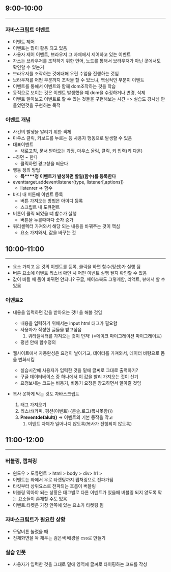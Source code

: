 ## 9:00-10:00

---

### 자바스크립트 이벤트

* 이벤트 제어
* 이벤트는 많이 활용 되고 있음
* 사용자 제어 이벤트, 브라우저 그 자체에서 제어하고 있는 이벤트
* 자스는 브라우저를 조작하기 위한 언어, 노드를 통해서 브라우저가 아닌 곳에서도 확인할 수 있는거
* 브라우저를 조작하는 것에대해 우린 수업을 진행하는 것임
* 브라우저를 어떤 부분까지 조작을 할 수 있느냐, 핵심적인 부분이 이벤트
* 이벤트를 통해서 이벤트와 함께 dom조작하는 것을 학습
* 동적으로 보이는 것은 이벤트 발생했을 떄 dom을 수정하거나 변경, 삭제
* 이벤트 알아보고 이벤트로 할 수 있는 것들을 구현해보는 시간 => 실습도 강사님 만들었던것을 구현하는 목적



### 이벤트 개념

* 사건의 발생을 알리기 위한 객체
* 마우스 클릭, 키보드를 누르는 등 사용자 행동으로 발생할 수 있음
* 대표이벤트
  * 새로고침, 문서 받아오는 과정, 마우스 올림, 클릭, 키 입력(키 다운)
* ~하면 ~ 한다 
  *  클릭하면 경고창을 띄운다
* 행동 정의 방법
  * **특****정 이벤트가 발생하면 할일(함수)를 등록한다** 
* eventtarget.addeventlistener(type, listener[,aptions])
  * listenrer => 함수
* 바디 내 버튼에 이벤트 등록
  * 버튼 가져오는 방법은 아이디 등록
  * 스크립트 내 도큐먼트
* 버튼이 클릭 되었을 떄 함수가 실행
  * 버튼을 누를때마다 숫자 증가
* 쿼리셀렉터 가져와서 해당 되는 내용을 바꿔주는 것이 핵심
  * 요소 가져와서, 값을 바꾸는 것



## 10:00-11:00

---

* 요소 가지고 온 것의 이벤트를 등록, 클릭을 하면 함수(펑션)가 실행 됨
* 버튼 요소에 이벤트 리스너 확인 시 어떤 이벤트 실행 될지 확인할 수 있음
* 값이 바뀔 때 돔이 바뀌면 안되나? 구글, 페이스북도 그렇게함, 리액트, 뷰에서 할 수 있음



### 이벤트2

* 내용을 입력하면 값을 받아오는 것!! 을 해볼 것임
  * 내용을 입력하기 위해서는 input html 태그가 필요함
  * 사용자가 작성한 글들을 받고싶음
    1. 쿼리셀렉터를 가져오는 것이 먼저! (=메이크 마이그레이션 마이그레이트)
  * 펑션 안에 함수정의
* 웹사이트에서 자동완성은 요청이 날아가고, 데이터를 가져와서, 데이터 바탕으로 돔을 변화시킴
  * 실습시간에 사용자가 입력한 것을 밑에 글씨로 그대로 출력하기? 
  * 구글 데이터베이스 중 하나에서 이 값을 빨리 가져오는 것이 신기                                                               
  * 요청보내는 코드는 비동기, 비동기 요청은 장고하면서 알아갈 것임

* 복사 못하게 막는 것도 자바스크립트 
  1. 태그 가져오기
  2. 리스너(카피, 펑션(이벤트) {콘솔.로그(뽁사못함)})
  3. **Preventdefalult()** -> 이벤트의 기본 동작을 막고
     1.  이벤트 자체가 일어나지 않도록(복사가 진행되지 않도록)



## 11:00-12:00

---

### 버블링, 캡쳐링

* 윈도우 > 도큐먼트 > html > body > div> h1 > 
* 이벤트는 좌에서 우로 타켓팅까지 캡쳐링으로 전파가됨
* 타킷부터 상위요소로 전파되는 흐름이 버블링
* 버블링 막아야 되는 상황은 태그별로 다른 이벤트가 있을때 버블링 되지 않도록 막는 요소들이 존재할 수도 있음
* 이벤트.타켓은 가장 안쪽에 있는 요소가 타켓팅 됨



### 자바스크립트가 필요한 상황

* 모달버튼 눌렀을 때
* 전체화면을 꽉 채우는 검은색 배경을 css로 만들기



### 실습 인풋

* 사용자가 입력한 것을 그대로 밑에 영역에 글씨로 타이핑하는 코드를 작성

### 



